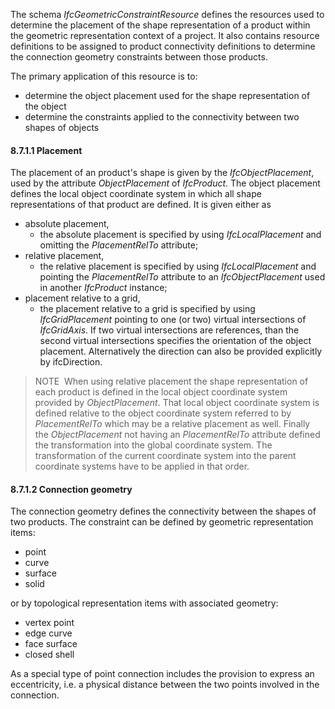 The schema _IfcGeometricConstraintResource_ defines the resources used to determine the placement of the shape representation of a product within the geometric representation context of a project. It also contains resource definitions to be assigned to product connectivity definitions to determine the connection geometry constraints between those products.

The primary application of this resource is to:

* determine the object placement used for the shape representation of the object
* determine the constraints applied to the connectivity between two shapes of objects

#### 8.7.1.1 Placement
The placement of an product's shape is given by the _IfcObjectPlacement_, used by the attribute _ObjectPlacement_ of _IfcProduct_. The object placement defines the local object coordinate system in which all shape representations of that product are defined. It is given either as

* absolute placement, 
    * the absolute placement is specified by using _IfcLocalPlacement_ and omitting the _PlacementRelTo_ attribute; 
* relative placement, 
    * the relative placement is specified by using _IfcLocalPlacement_ and pointing the _PlacementRelTo_ attribute to an _IfcObjectPlacement_ used in another _IfcProduct_ instance; 
* placement relative to a grid, 
    * the placement relative to a grid is specified by using _IfcGridPlacement_ pointing to one (or two) virtual intersections of _IfcGridAxis_. If two virtual intersections are references, than the second virtual intersections specifies the orientation of the object placement. Alternatively the direction can also be provided explicitly by ifcDirection. 

> NOTE&nbsp; When using relative placement the shape representation of each product is defined in the local object coordinate system provided by _ObjectPlacement_. That local object coordinate system is defined relative to the object coordinate system referred to by _PlacementRelTo_ which may be a relative placement as well. Finally the _ObjectPlacement_ not having an _PlacementRelTo_ attribute defined the transformation into the global coordinate system. The transformation of the current coordinate system into the parent coordinate systems have to be applied in that order.

#### 8.7.1.2 Connection geometry
The connection geometry defines the connectivity between the shapes of two products. The constraint can be defined by geometric representation items:

* point
* curve
* surface
* solid

or by topological representation items with associated geometry:

* vertex point
* edge curve
* face surface
* closed shell

As a special type of point connection includes the provision to express an eccentricity, i.e. a physical distance between the two points involved in the connection.